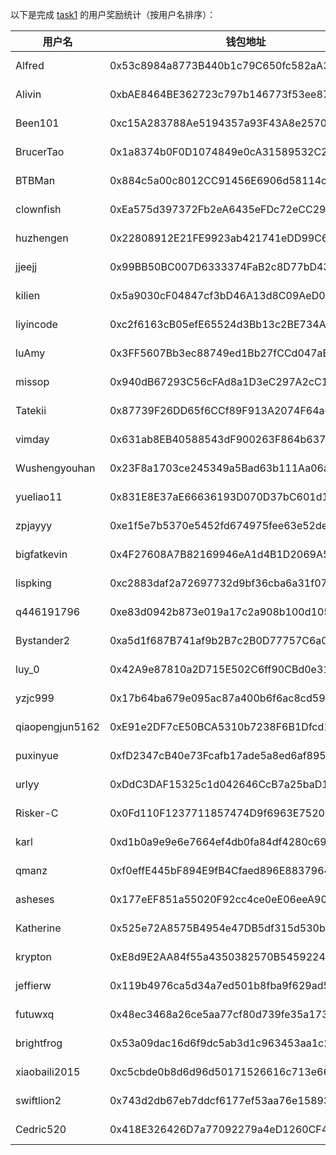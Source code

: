 以下是完成 [task1](../task/task1.md) 的用户奖励统计（按用户名排序）：


|    用户名     | 钱包地址                                   | tx                                                                                                                 |
|---------------|--------------------------------------------|--------------------------------------------------------------------------------------------------------------------|
| Alfred        | 0x53c8984a8773B440b1c79C650fc582aA38Cc5041 | [0.5 MON](https://testnet.monadexplorer.com/tx/0x0f269eb5cd55f2c59e60142119c8e3e1bf97a51c35fc10d01b6d96c7bb04e564) | 
| Alivin        | 0xbAE8464BE362723c797b146773f53ee879794623 | [0.5 MON](https://testnet.monadexplorer.com/tx/0xecbc8097ec3fc5320213079e0942daace6cecec29b24f2357bef7a49036e105a) |
| Been101       | 0xc15A283788Ae5194357a93F43A8e257046235cfd | [0.5 MON](https://testnet.monadexplorer.com/tx/0x793f41d20602d2a252cd002bc4e226c3fc313de848c7599822a7fcd7e756a2e6) |
| BrucerTao     | 0x1a8374b0F0D1074849e0cA31589532C2ad2806d8 | [0.5 MON](https://testnet.monadexplorer.com/tx/0x1af370c34826be1bb36e34eb7b34df80aaef66d4c951a61ef79f9e0aa58ef72b) |
| BTBMan        | 0x884c5a00c8012CC91456E6906d58114c0d1B6F0B | [0.5 MON](https://testnet.monadexplorer.com/tx/0xc946c15544216b7be6426f02840001678a4e0b863d1d507f73e0441a52acbdb2) |
| clownfish     | 0xEa575d397372Fb2eA6435eFDc72eCC29BecfC396 | [0.5 MON](https://testnet.monadexplorer.com/tx/0x4813f72879e6e1e2ff23f511621f32da2e60220decd6febe5c6ef285a52573ea) |
| huzhengen     | 0x22808912E21FE9923ab421741eDD99C611A2661C | [0.5 MON](https://testnet.monadexplorer.com/tx/0x18bddda75bf601af63717830926d2fbecd7ad569ae64fd756fb325929d6ef015) |
| jjeejj        | 0x99BB50BC007D6333374FaB2c8D77bD43Fe9Ce2F9 | [0.5 MON](https://testnet.monadexplorer.com/tx/0xaff7f0efab45213d4d896e6cbbd88f954d5a17aacdabd98484f8f707b64c864f) |
| kilien        | 0x5a9030cF04847cf3bD46A13d8C09AeD007673E0f | [0.5 MON](https://testnet.monadexplorer.com/tx/0x594f84991b2e496804646fd222fec25dce236f0d132d45ac365e245212a78c4d) |
| liyincode     | 0xc2f6163cB05efE65524d3Bb13c2BE734A6916385 | [0.5 MON](https://testnet.monadexplorer.com/tx/0xec21e71da5ee704666d2b6ed6d031753922b5ac204686838c4e598cf37707137) |
| luAmy         | 0x3FF5607Bb3ec88749ed1Bb27fCCd047aBf60619e | [0.5 MON](https://testnet.monadexplorer.com/tx/0x1daeaf1f1c8ba280289727175bc681de43c0d7352076393369da9853174226e4) |
| missop        | 0x940dB67293C56cFAd8a1D3eC297A2cC1A4b10e4B | [0.5 MON](https://testnet.monadexplorer.com/tx/0x26ba3229a75bedf105644b8afcc17afd3d838d86686d603f49aa6b3fd1d16df6) |
| Tatekii       | 0x87739F26DD65f6CCf89F913A2074F64a6aC710E3 | [0.5 MON](https://testnet.monadexplorer.com/tx/0x04f2b3e35dc50e00e00467ba378860f20b272cc04df464753262a6d77b1f2a26) |
| vimday        | 0x631ab8EB40588543dF900263F864b6376d56A587 | [0.5 MON](https://testnet.monadexplorer.com/tx/0xa0c42a7d336bb7a3e282f24266c391b8b9033f350cc46cb3bf32d1c7d8e7aedb) |
| Wushengyouhan | 0x23F8a1703ce245349a5Bad63b111Aa06ada7bB30 | [0.5 MON](https://testnet.monadexplorer.com/tx/0xc7b74bdc108b577f2b956281d71354e522c6535b44dbff6975c5e361b2c46f79) |
| yueliao11     | 0x831E8E37aE66636193D070D37bC601d1F30fE0B9 | [0.5 MON](https://testnet.monadexplorer.com/tx/0x3a1c06ca985471359f079d8f3a3b7120f8d3de98b33077d3759c91da6fd42956) |
| zpjayyy       | 0xe1f5e7b5370e5452fd674975fee63e52de283545 | [0.5 MON](https://testnet.monadexplorer.com/tx/0x1883ee290e57535fc7994a95c8221c02d32aa7a01742067b45ad622009e119b2) |
| bigfatkevin   | 0x4F27608A7B82169946eA1d4B1D2069A52BA446aC | [0.5 MON](https://testnet.monadexplorer.com/tx/0x7f67c776d5d60e6189fbc23c6aeae169970d2fd37d4009ce335d311444462a64) |
| lispking      | 0xc2883daf2a72697732d9bf36cba6a31f07c4d472 | [0.5 MON](https://testnet.monadexplorer.com/tx/0x1c3064b775d6997dfc602e830699d7f873f05c3451936c77cfae29a88122ef94) |
| q446191796    | 0xe83d0942b873e019a17c2a908b100d1051387ca3 | [0.5 MON](https://testnet.monadexplorer.com/tx/0xa91d892af6128cc0d69b05744817ee8dbda59fa73500ee17249d0c02c11745d9) |
| Bystander2    | 0xa5d1f687B741af9b2B7c2B0D77757C6a0De69055 | [0.5 MON](https://testnet.monadexplorer.com/tx/0xf6ba5a5c6a22283eb1a51997f85f669dd1c7b1b89e258c121b3309763789f81d) |
| luy_0         | 0x42A9e87810a2D715E502C6ff90CBd0e31d40df21 | [0.5 MON](https://testnet.monadexplorer.com/tx/0x8f54ab56319da69c44a99847b0a9826a277fc29baf7b90d5232681240fa4a3f5) |
| yzjc999       | 0x17b64ba679e095ac87a400b6f6ac8cd591b517f9 | [0.5 MON](https://testnet.monadexplorer.com/tx/0xcd2c5f51d94d1e6a213da5cbf00c474722c77b55b8ff3baad3f6b37a0dde708f) |
| qiaopengjun5162| 0xE91e2DF7cE50BCA5310b7238F6B1Dfcd15566bE5 | [0.5 MON](https://testnet.monadexplorer.com/tx/0xb21d0bf325c18d8ffcb419eb7fdcd35509b6e8a885dc1d63b1198bc7a86ca525) |
| puxinyue      | 0xfD2347cB40e73Fcafb17ade5a8ed6af895eD1c5c | [0.5 MON](https://testnet.monadexplorer.com/tx/0x71417aabbf4d1a3ed26fa8eebc7f91702b4cc40ff1dca136df40ff4725487dc9) |
| urlyy         | 0xDdC3DAF15325c1d042646CcB7a25baD1FFB7f1bd | [0.5 MON](https://testnet.monadexplorer.com/tx/0xd7f387a7859a65ad5514c8eded5e5b5c643d3ca4117bf5819b030f25daadb98a) |
| Risker-C      | 0x0Fd110F1237711857474D9f6963E75206798fB91 | [0.5 MON](https://testnet.monadexplorer.com/tx/0xbf39e9ba4325f6e1adba3535c46af299c642599dc32e528f2f4926bd66ba9f20) |
| karl          | 0xd1b0a9e9e6e7664ef4db0fa84df4280c69333333 | [0.5 MON](https://testnet.monadexplorer.com/tx/0x65f51bb6c8ee7c29368a0b3c5d29f6e3eb107dcfeea4657d70169248946b2a21) |
| qmanz         | 0xf0effE445bF894E9fB4Cfaed896E8837964Ba223 | [0.5 MON](https://testnet.monadexplorer.com/tx/0xd089a977f67d86c9db2e8482d8e9ee8c4e2ce9d21d0280c86baa466e559a523c) |
| asheses       | 0x177eEF851a55020F92cc4ce0eE06eeA9062cf34B | [0.5 MON](https://testnet.monadexplorer.com/tx/0x3afe3f253004d77d802ca68ff805b08a8b6d70bc0aef36a33e3024dbf2e14f7f) |
| Katherine     | 0x525e72A8575B4954e47DB5df315d530bbF49Ec59 | [0.5 MON](https://testnet.monadexplorer.com/tx/0x89a487093dd3f6bf0330fb0e889bcc1339c0f1b8edd1f09e56314d817d78a9ad) |
| krypton       | 0xE8d9E2AA84f55a4350382570B545922405Cdb493 | [0.5 MON](https://testnet.monadexplorer.com/tx/0x0321a3347e98e2d55e7487cbb105b5156972a6ab3ae46482dff4e5b98b780bec) |
| jeffierw      | 0x119b4976ca5d34a7ed501b8fba9f629ad58a4435 | [0.5 MON](https://testnet.monadexplorer.com/tx/0x15d4bcb5075b3289c302f871d1597e7e13b7f357a56c77f85819d060dcb770ff) |
| futuwxq       | 0x48ec3468a26ce5aa77cf80d739fe35a1735304e1 | [0.5 MON](https://testnet.monadexplorer.com/tx/0x5dfaa156a8b1544e152c6b3a8146c1c9d65aa9dec7d307e19246fc4e6a870632) |
| brightfrog    | 0x53a09dac16d6f9dc5ab3d1c963453aa1c268cd5c | [0.5 MON](https://testnet.monadexplorer.com/tx/0x2d531f15745464846d45fa6055c1eefdedd041be3ca86f4880e4015298fca7d2) |
| xiaobaili2015 | 0xc5cbde0b8d6d96d50171526616c713e66861c363 | [0.5 MON](https://testnet.monadexplorer.com/tx/0xf3b3cbfae7e402a1577477483fba25d9de10258d06fe5065f468a658dd19f995) |
| swiftlion2    | 0x743d2db67eb7ddcf6177ef53aa76e15893e1ece6 | [0.5 MON](https://testnet.monadexplorer.com/tx/0xee86edc95e4bc981e9dfbddc66496a33fd933605f368367ae54482a094feab04) |
| Cedric520     | 0x418E326426D7a77092279a4eD1260CF446F071f1 | [0.5 MON](https://testnet.monadexplorer.com/tx/0x15c8c2441afc10b7b5da07b862841f8a47a45a969ae963fa15a532a84832a0a8) |
